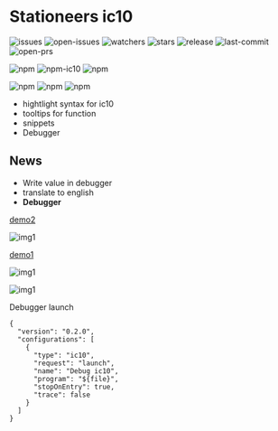 # Stationeers ic10

![issues](https://badgen.net/github/issues/Traineratwot/vscode-stationeers-ic10/)
![open-issues](https://badgen.net/github/open-issues/Traineratwot/vscode-stationeers-ic10/)
![watchers](https://badgen.net/github/watchers/Traineratwot/vscode-stationeers-ic10/)
![stars](https://badgen.net/github/stars/Traineratwot/vscode-stationeers-ic10/)
![release](https://badgen.net/github/release/Traineratwot/vscode-stationeers-ic10/)
![last-commit](https://badgen.net/github/last-commit/Traineratwot/vscode-stationeers-ic10/)
![open-prs](https://badgen.net/github/open-prs/Traineratwot/vscode-stationeers-ic10/)

![npm](https://badgen.net/badge/icon/npm?label=ic10)
![npm-ic10](https://badgen.net/npm/v/ic10)
![npm](https://badgen.net/vs-marketplace/v/Traineratwot.stationeers-ic10)

![npm](https://badgen.net/vs-marketplace/d/Traineratwot.stationeers-ic10)
![npm](https://badgen.net/vs-marketplace/i/Traineratwot.stationeers-ic10)
![npm](https://badgen.net/vs-marketplace/rating/Traineratwot.stationeers-ic10)

- hightlight syntax for ic10
- tooltips for function
- snippets
- Debugger

## News
- Write value in debugger 
- translate to english
- **Debugger**

[demo2](https://youtu.be/ims5SBcao64)

![img1](https://i.imgur.com/KQY21h6.gif)

[demo1](https://youtu.be/KAYrX01RgmA)

![img1](https://i.imgur.com/F1sGrVy.gif)



![img1](https://i.imgur.com/phOgb3n.jpeg)

Debugger launch

```json5
{
  "version": "0.2.0",
  "configurations": [
    {
      "type": "ic10",
      "request": "launch",
      "name": "Debug ic10",
      "program": "${file}",
      "stopOnEntry": true,
      "trace": false
    }
  ]
}

```
